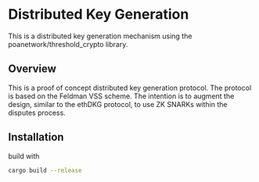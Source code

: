# Distributed Key Generation

This is a distributed key generation mechanism using the poanetwork/threshold_crypto library.

## Overview

This is a proof of concept distributed key generation protocol. The protocol is based on the Feldman VSS scheme. The intention is to augment the design, similar to the ethDKG protocol, to use ZK SNARKs within the disputes process.

## Installation

build with 

``` bash
cargo build --release
```
